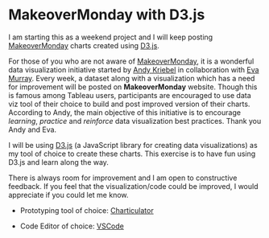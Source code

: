# MakeoverMonday with D3.js

I am starting this as a weekend project and I will keep posting [MakeoverMonday](https://www.makeovermonday.co.uk/data/) charts created using [D3.js](https://d3js.org/).

For those of you who are not aware of [MakeoverMonday](https://www.makeovermonday.co.uk/), it is a wonderful data visualization initiative started by [Andy Kriebel](https://www.linkedin.com/in/andykriebel/) in collaboration with [Eva Murray](https://www.linkedin.com/in/evamurray1/). Every week, a dataset along with a visualization which has a need for improvement will be posted on **MakeoverMonday** website. Though this is famous among Tableau users, participants are encouraged to use data viz tool of their choice to build and post improved version of their charts. According to Andy, the main objective of this initiative is to encourage _learning_, _practice_ and _reinforce_ data visualization best practices. Thank you Andy and Eva.

I will be using [D3.js](https://d3js.org/) (a JavaScript library for creating data visualizations) as my tool of choice to create these charts. This exercise is to have fun using D3.js and learn along the way.

There is always room for improvement and I am open to constructive feedback. If you feel that the visualization/code could be improved, I would appreciate if you could let me know.

- Prototyping tool of choice: [Charticulator](https://charticulator.com/)

- Code Editor of choice: [VSCode](https://code.visualstudio.com/)
